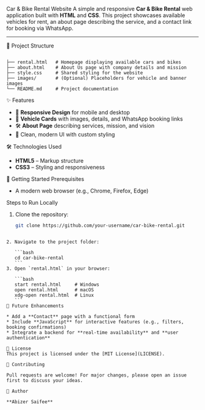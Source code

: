 Car & Bike Rental Website
A simple and responsive **Car & Bike Rental** web application built with **HTML** and **CSS**. This project showcases available vehicles for rent, an about page describing the service, and a contact link for booking via WhatsApp.

---

📂 Project Structure
```

├── rental.html   # Homepage displaying available cars and bikes
├── about.html    # About Us page with company details and mission
├── style.css     # Shared styling for the website
├── images/       # (Optional) Placeholders for vehicle and banner images
└── README.md     # Project documentation

````
✨ Features
- 📱 **Responsive Design** for mobile and desktop  
- 🚗 **Vehicle Cards** with images, details, and WhatsApp booking links  
- 🛠 **About Page** describing services, mission, and vision  
- 🎨 Clean, modern UI with custom styling  

🛠 Technologies Used
- **HTML5** – Markup structure  
- **CSS3** – Styling and responsiveness

🚀 Getting Started
Prerequisites
- A modern web browser (e.g., Chrome, Firefox, Edge)

Steps to Run Locally
1. Clone the repository:  
   ```bash
   git clone https://github.com/your-username/car-bike-rental.git
````

2. Navigate to the project folder:

   ```bash
   cd car-bike-rental
   ```
3. Open `rental.html` in your browser:

   ```bash
   start rental.html     # Windows  
   open rental.html      # macOS  
   xdg-open rental.html  # Linux  
   ```
🌟 Future Enhancements

* Add a **Contact** page with a functional form
* Include **JavaScript** for interactive features (e.g., filters, booking confirmations)
* Integrate a backend for **real-time availability** and **user authentication**

📜 License
This project is licensed under the [MIT License](LICENSE).

🤝 Contributing

Pull requests are welcome! For major changes, please open an issue first to discuss your ideas.

👤 Author

**Abizer Saifee**


